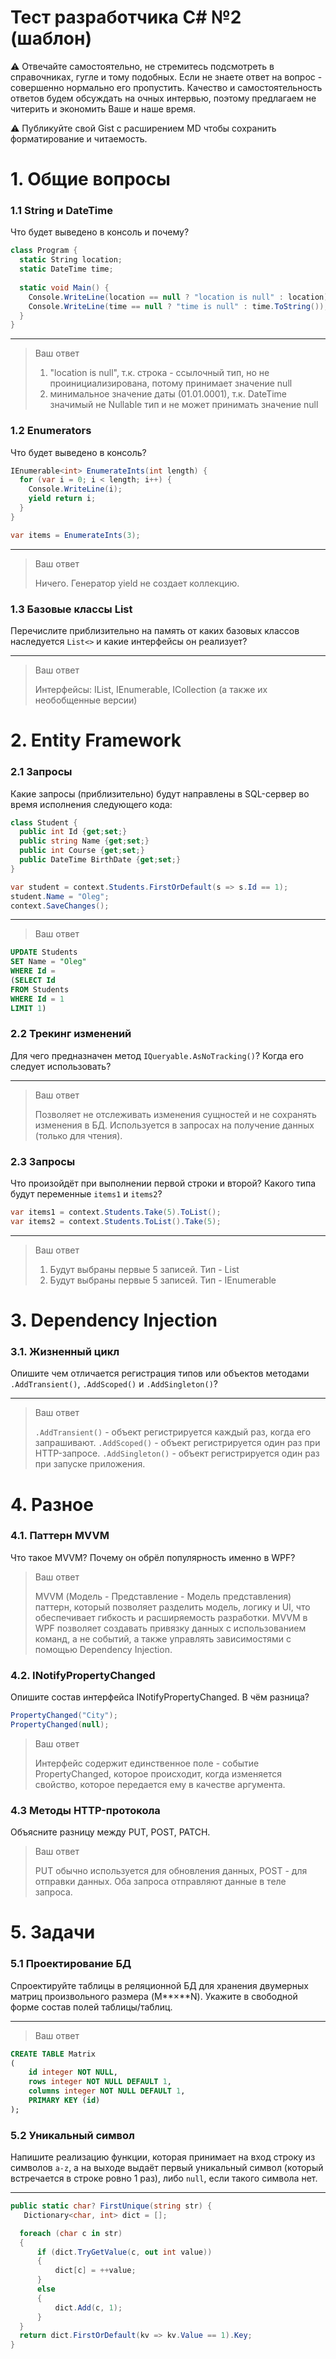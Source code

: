 # Тест разработчика C# №2 (шаблон)

<aside>
⚠️ Отвечайте самостоятельно, не стремитесь подсмотреть в справочниках, гугле и тому подобных. Если не знаете ответ на вопрос - совершенно нормально его пропустить. Качество и самостоятельность ответов будем обсуждать на очных интервью, поэтому предлагаем не читерить и экономить Ваше и наше время.
  
⚠️ Публикуйте свой Gist с расширением MD чтобы сохранить форматирование и читаемость.

</aside>

# 1. Общие вопросы

### 1.1 String и DateTime

Что будет выведено в консоль и почему?

```csharp
class Program {
  static String location;
  static DateTime time;
 
  static void Main() {
    Console.WriteLine(location == null ? "location is null" : location);
    Console.WriteLine(time == null ? "time is null" : time.ToString());
  }
}
```

---

> Ваш ответ
> 
> 1) "location is null", т.к. строка - ссылочный тип, но не проинициализирована, потому принимает значение null
> 2) минимальное значение даты (01.01.0001), т.к. DateTime значимый не Nullable тип и не может принимать значение null

### 1.2 Enumerators

Что будет выведено в консоль?

```csharp
IEnumerable<int> EnumerateInts(int length) {
  for (var i = 0; i < length; i++) {
    Console.WriteLine(i);
    yield return i;
  }
}

var items = EnumerateInts(3);
```

---

> Ваш ответ
> 
> Ничего. Генератор yield не создает коллекцию.

### 1.3 Базовые классы List

Перечислите приблизительно на память от каких базовых классов наследуется `List<>` и какие интерфейсы он реализует?

---

> Ваш ответ
> 
> Интерфейсы: IList<T>, IEnumerable<T>, ICollection<T> (а также их необобщенные версии)

# 2. Entity Framework

### 2.1 Запросы

Какие запросы (приблизительно) будут направлены в SQL-сервер во время исполнения следующего кода:

```csharp
class Student {
  public int Id {get;set;}
  public string Name {get;set;}
  public int Course {get;set;}
  public DateTime BirthDate {get;set;}
}

var student = context.Students.FirstOrDefault(s => s.Id == 1);
student.Name = "Oleg";
context.SaveChanges();
```

---

> Ваш ответ
> 
```sql
UPDATE Students
SET Name = "Oleg"
WHERE Id = 
(SELECT Id 
FROM Students
WHERE Id = 1
LIMIT 1)
```

### 2.2 Трекинг изменений

Для чего предназначен метод `IQueryable.AsNoTracking()`? Когда его следует использовать?

---

> Ваш ответ
> 
> Позволяет не отслеживать изменения сущностей и не сохранять изменения в БД. Используется в запросах на получение данных (только для чтения).

### 2.3 Запросы

Что произойдёт при выполнении первой строки и второй? Какого типа будут переменные `items1` и `items2`?

```csharp
var items1 = context.Students.Take(5).ToList();
var items2 = context.Students.ToList().Take(5);
```

---

> Ваш ответ
> 
> 1) Будут выбраны первые 5 записей. Тип - List<Student>
> 2) Будут выбраны первые 5 записей. Тип - IEnumerable<Student>

# 3. Dependency Injection

### 3.1. Жизненный цикл

Опишите чем отличается регистрация типов или объектов методами `.AddTransient()`, `.AddScoped()` и `.AddSingleton()`?

---

> Ваш ответ
> 
> `.AddTransient()` - объект регистрируется каждый раз, когда его запрашивают.
> `.AddScoped()` - объект регистрируется один раз при HTTP-запросе.
> `.AddSingleton()` - объект регистрируется один раз при запуске приложения.

# 4. Разное

### 4.1. Паттерн MVVM

Что такое MVVM? Почему он обрёл популярность именно в WPF?

> Ваш ответ
> 
> MVVM (Модель - Представление - Модель представления) паттерн, который позволяет разделить модель, логику и UI, что обеспечивает гибкость и расширяемость разработки. MVVM в WPF позволяет создавать привязку данных с использованием команд, а не событий, а также управлять зависимостями с помощью Dependency Injection.

### 4.2. INotifyPropertyChanged

Опишите состав интерфейса INotifyPropertyChanged. В чём разница?

```csharp
PropertyChanged("City");
PropertyChanged(null);
```

> Ваш ответ
> 
> Интерфейс содержит единственное поле - событие PropertyChanged, которое происходит, когда изменяется свойство, которое передается ему в качестве аргумента.

### 4.3 Методы HTTP-протокола

Объясните разницу между PUT, POST, PATCH.

> Ваш ответ
> 
> PUT обычно используется для обновления данных, POST - для отправки данных. Оба запроса отправляют данные в теле запроса.

# 5. Задачи

### 5.1 Проектирование БД

Спроектируйте таблицы в реляционной БД для хранения двумерных матриц произвольного размера (M**×**N). Укажите в свободной форме состав полей таблицы/таблиц.

---

> Ваш ответ
> 
```sql
CREATE TABLE Matrix
(
    id integer NOT NULL,
    rows integer NOT NULL DEFAULT 1,
    columns integer NOT NULL DEFAULT 1,
    PRIMARY KEY (id)
); 
```

### 5.2 Уникальный символ

Напишите реализацию функции, которая принимает на вход строку из символов `a-z`, а на выходе выдаёт первый уникальный символ (который встречается в строке ровно 1 раз), либо `null`, если такого символа нет.

---

```csharp
public static char? FirstUnique(string str) {
   Dictionary<char, int> dict = [];

  foreach (char c in str) 
  { 
      if (dict.TryGetValue(c, out int value))
      {
          dict[c] = ++value;
      }
      else
      {
          dict.Add(c, 1);
      }
  }
  return dict.FirstOrDefault(kv => kv.Value == 1).Key;
}
```
